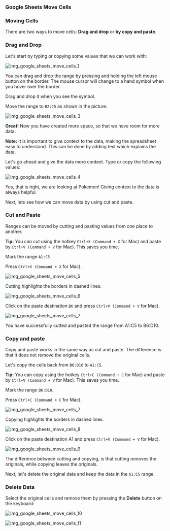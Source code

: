 ### Google Sheets Move Cells



### Moving Cells

There are two ways to move cells: **Drag and drop** or **by copy and paste**.



### Drag and Drop

Let's start by typing or copying some values that we can work with:


![img_google_sheets_move_cells_1](https://user-images.githubusercontent.com/47166768/191948138-0890dc97-20ab-44b0-a904-1cd3740de51e.png)

You can drag and drop the range by pressing and holding the left mouse button on the border. The mouse cursor will change to a hand symbol when you hover over the border.

Drag and drop it when you see the symbol.

Move the range to `B2:C5` as shown in the picture:

![img_google_sheets_move_cells_3](https://user-images.githubusercontent.com/47166768/191948668-d4f03913-33de-4c62-b67d-569d21d2cc8e.png)



**Great!** Now you have created more space, so that we have room for more data.

**Note:** It is important to give context to the data, making the spreadsheet easy to understand. This can be done by adding text which explains the data.

Let's go ahead and give the data more context. Type or copy the following values:

![img_google_sheets_move_cells_4](https://user-images.githubusercontent.com/47166768/191948776-086b98ad-7937-4486-9935-c83aef470080.png)


Yes, that is right, we are looking at Pokemon! Giving context to the data is always helpful.

Next, lets see how we can move data by using cut and paste.




### Cut and Paste

Ranges can be moved by cutting and pasting values from one place to another.

**Tip:** You can cut using the hotkey `Ctrl+X (Command + X` for Mac) and paste by `Ctrl+V (Command + V` for Mac). This saves you time.

Mark the range `A1:C5`

Press `Ctrl+X (Command + X` for Mac).

![img_google_sheets_move_cells_5](https://user-images.githubusercontent.com/47166768/191949131-cb3d4090-28fc-4249-bcd0-6a8bad3d822e.png)

Cutting highlights the borders in dashed lines.

![img_google_sheets_move_cells_6](https://user-images.githubusercontent.com/47166768/191949166-1700feb2-b69c-4b86-a6ee-41d8cbf20751.png)

Click on the paste destination `B6` and press `Ctrl+V (Command + V` for Mac).

![img_google_sheets_move_cells_7](https://user-images.githubusercontent.com/47166768/191949852-a52150ba-9d41-4338-92d5-52c9e3845b21.png)


You have successfully cutted and pasted the range from A1:C5 to B6:D10.

### Copy and paste

Copy and paste works in the same way as cut and paste. The difference is that it does not remove the original cells.

Let's copy the cells back from `B6:D10` to `A1:C5`.

**Tip:** You can copy using the hotkey `Ctrl+C (Command + C` for Mac) and paste by `Ctrl+V (Command + V` for Mac). This saves you time.

Mark the range `B6:D10`.

Press `Ctrl+C (Command + C` for Mac).

![img_google_sheets_move_cells_7](https://user-images.githubusercontent.com/47166768/191950191-2feca9c8-cdbe-4d9a-9449-06cdeaf884ac.png)


Copying highlights the borders in dashed lines.

![img_google_sheets_move_cells_8](https://user-images.githubusercontent.com/47166768/191950244-92977df7-50b3-49cc-b7ec-79600e2dcdfd.png)

Click on the paste destination A1 and press `Ctrl+V (Command + V` for Mac).

![img_google_sheets_move_cells_9](https://user-images.githubusercontent.com/47166768/191950300-bc2d2c7f-ba66-4eb7-b740-73f7b74f3f4a.png)


The difference between cutting and copying, is that cutting removes the originals, while copying leaves the originals.

Next, let's delete the original data and keep the data in the `A1:C5` range.




### Delete Data

Select the original cells and remove them by pressing the **Delete** button on the keyboard:

![img_google_sheets_move_cells_10](https://user-images.githubusercontent.com/47166768/191950449-f231d280-c7bb-40bc-96f2-5668b7749d9a.png)

![img_google_sheets_move_cells_11](https://user-images.githubusercontent.com/47166768/191950471-a3f3e5f0-91b4-4a6e-8193-045fa1346d11.png)

